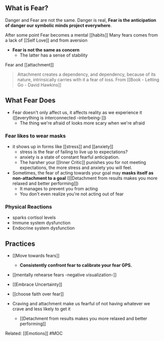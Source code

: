 ## What is Fear?
Danger and Fear are not the same. Danger is real, **Fear is the anticipation of danger our symbolic minds project everywhere**. 

After some point Fear becomes a mental [[habits]]
Many fears comes from a lack of [[Self Love]] and from aversion

- **Fear is not the same as concern**
    - The latter has a sense of stability

Fear and [[attachment]]
> Attachment creates a dependency, and dependency, because of its nature, intrinsically carries with it a fear of loss. 
> From [[Book - Letting Go - David Hawkins]]

## What Fear Does
- Fear doesn't only affect us, it affects reality as we experience it ([[everything is interconnected -interbeing-]])
	- The thing we're afraid of looks more scary when we're afraid

### Fear likes to wear masks
- it shows up in forms like [[stress]] and [[anxiety]]
	- stress is the fear of failing to live up to expectations?
	- anxiety is a state of constant fearful anticipation.  
	- The harsher your [[Inner Critic]] punishes you for not meeting expectations, the more stress and anxiety you will feel.
- Sometimes, the fear of acting towards your goal may **masks itself as non-attachment to a goal** ([[Detachment from results makes you more relaxed and better performing]])
	- It manages to prevent you from acting
	- You don't even realize you're not acting out of fear

### Physical Reactions
- sparks cortisol levels
- Immune system dysfunction
- Endocrine system dysfunction

## Practices
- [[Move towards fears]]
	- **Consistently confront fear to calibrate your fear GPS.** 
- [[mentally rehearse fears -negative visualization-]]
- [[Embrace Uncertainty]]
- [[choose faith over fear]]

- Craving and attachment make us fearful of not having whatever we crave and less likely to get it
	- [[Detachment from results makes you more relaxed and better performing]]

Related: [[Emotions]]
#MOC 
